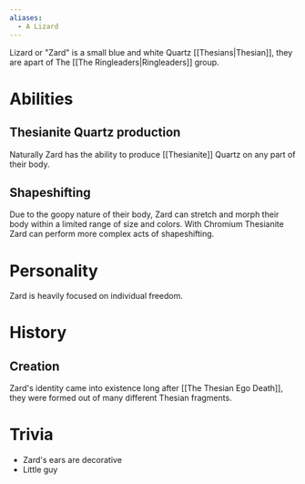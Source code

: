 ```yaml
---
aliases:
  - A Lizard
---
```

Lizard or "Zard" is a small blue and white Quartz [[Thesians|Thesian]], they are apart of The [[The Ringleaders|Ringleaders]] group.
# Abilities
## Thesianite Quartz production
Naturally Zard has the ability to produce [[Thesianite]] Quartz on any part of their body.
## Shapeshifting
Due to the goopy nature of their body, Zard can stretch and morph their body within a limited range of size and colors. With Chromium Thesianite Zard can perform more complex acts of shapeshifting.
# Personality
Zard is heavily focused on individual freedom.
# History
## Creation
Zard's identity came into existence long after [[The Thesian Ego Death]], they were formed out of many different Thesian fragments. 
# Trivia
- Zard's ears are decorative 
- Little guy
